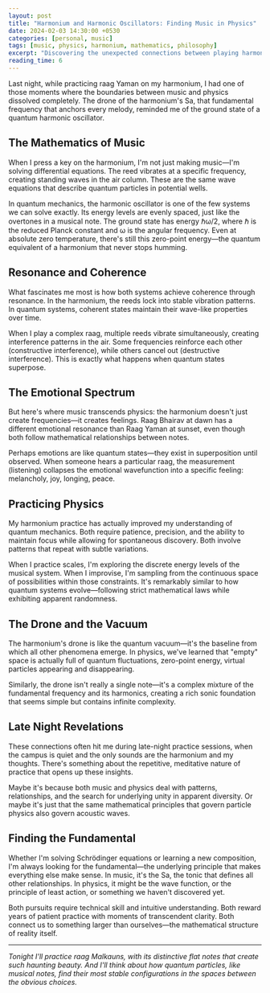 ```yaml
---
layout: post
title: "Harmonium and Harmonic Oscillators: Finding Music in Physics"
date: 2024-02-03 14:30:00 +0530
categories: [personal, music]
tags: [music, physics, harmonium, mathematics, philosophy]
excerpt: "Discovering the unexpected connections between playing harmonium and studying quantum harmonic oscillators—how music and physics speak the same mathematical language."
reading_time: 6
---
```


Last night, while practicing raag Yaman on my harmonium, I had one of those moments where the boundaries between music and physics dissolved completely. The drone of the harmonium's Sa, that fundamental frequency that anchors every melody, reminded me of the ground state of a quantum harmonic oscillator.

<!--more-->

## The Mathematics of Music

When I press a key on the harmonium, I'm not just making music—I'm solving differential equations. The reed vibrates at a specific frequency, creating standing waves in the air column. These are the same wave equations that describe quantum particles in potential wells.

In quantum mechanics, the harmonic oscillator is one of the few systems we can solve exactly. Its energy levels are evenly spaced, just like the overtones in a musical note. The ground state has energy ℏω/2, where ℏ is the reduced Planck constant and ω is the angular frequency. Even at absolute zero temperature, there's still this zero-point energy—the quantum equivalent of a harmonium that never stops humming.

## Resonance and Coherence

What fascinates me most is how both systems achieve coherence through resonance. In the harmonium, the reeds lock into stable vibration patterns. In quantum systems, coherent states maintain their wave-like properties over time.

When I play a complex raag, multiple reeds vibrate simultaneously, creating interference patterns in the air. Some frequencies reinforce each other (constructive interference), while others cancel out (destructive interference). This is exactly what happens when quantum states superpose.

## The Emotional Spectrum

But here's where music transcends physics: the harmonium doesn't just create frequencies—it creates feelings. Raag Bhairav at dawn has a different emotional resonance than Raag Yaman at sunset, even though both follow mathematical relationships between notes.

Perhaps emotions are like quantum states—they exist in superposition until observed. When someone hears a particular raag, the measurement (listening) collapses the emotional wavefunction into a specific feeling: melancholy, joy, longing, peace.

## Practicing Physics

My harmonium practice has actually improved my understanding of quantum mechanics. Both require patience, precision, and the ability to maintain focus while allowing for spontaneous discovery. Both involve patterns that repeat with subtle variations.

When I practice scales, I'm exploring the discrete energy levels of the musical system. When I improvise, I'm sampling from the continuous space of possibilities within those constraints. It's remarkably similar to how quantum systems evolve—following strict mathematical laws while exhibiting apparent randomness.

## The Drone and the Vacuum

The harmonium's drone is like the quantum vacuum—it's the baseline from which all other phenomena emerge. In physics, we've learned that "empty" space is actually full of quantum fluctuations, zero-point energy, virtual particles appearing and disappearing.

Similarly, the drone isn't really a single note—it's a complex mixture of the fundamental frequency and its harmonics, creating a rich sonic foundation that seems simple but contains infinite complexity.

## Late Night Revelations

These connections often hit me during late-night practice sessions, when the campus is quiet and the only sounds are the harmonium and my thoughts. There's something about the repetitive, meditative nature of practice that opens up these insights.

Maybe it's because both music and physics deal with patterns, relationships, and the search for underlying unity in apparent diversity. Or maybe it's just that the same mathematical principles that govern particle physics also govern acoustic waves.

## Finding the Fundamental

Whether I'm solving Schrödinger equations or learning a new composition, I'm always looking for the fundamental—the underlying principle that makes everything else make sense. In music, it's the Sa, the tonic that defines all other relationships. In physics, it might be the wave function, or the principle of least action, or something we haven't discovered yet.

Both pursuits require technical skill and intuitive understanding. Both reward years of patient practice with moments of transcendent clarity. Both connect us to something larger than ourselves—the mathematical structure of reality itself.

---

*Tonight I'll practice raag Malkauns, with its distinctive flat notes that create such haunting beauty. And I'll think about how quantum particles, like musical notes, find their most stable configurations in the spaces between the obvious choices.*